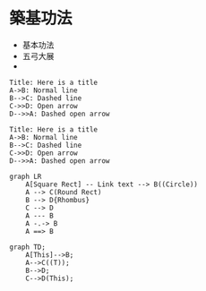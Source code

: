 # 築基功法

* 基本功法
* 五弓大展
* 


```sequence
Title: Here is a title
A->B: Normal line
B-->C: Dashed line
C->>D: Open arrow
D-->>A: Dashed open arrow
```

```sequence-hand
Title: Here is a title
A->B: Normal line
B-->C: Dashed line
C->>D: Open arrow
D-->>A: Dashed open arrow
```


```mermaid
graph LR
    A[Square Rect] -- Link text --> B((Circle))
    A --> C(Round Rect)
    B --> D{Rhombus}
    C --> D
    A --- B
    A -.-> B
    A ==> B
```



```mermaid
graph TD;
    A[This]-->B;
    A-->C((T));
    B-->D;
    C-->D(This);
```


